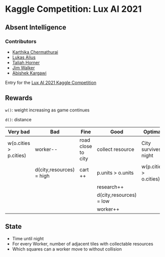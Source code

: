# Kaggle Competition: Lux AI 2021
## Absent Intelligence

### Contributors
- [Karthika Chermathurai]()
- [Lukas Alius]()
- [Taliah Horner](linkedin.com/in/taliahhorner)
- [Jim Walker](https://www.linkedin.com/in/thejimwalker)
- [Abishek Kargawi]()

Entry for the [Lux AI 2021 Kaggle Competition](https://www.kaggle.com/c/lux-ai-2021/)

## Rewards

`w()`: weight increasing as game continues

`d()`: distance

|Very bad                    | Bad  |Fine   |Good   |Optimal   |
|---|---|---|---|---|
|w(o.cities > p.cities)  | worker--                  |road close to city   |collect resource   |City survives night   |
|                        | d(city,resources) = high  | cart ++             |  p.units > o.units | w(p.cities > o.cities)   |
|                        |                           |                     |  research++   | |
|                        |                           |                     |  d(city,resources) = low   | |
|                        |                           |                     |  worker++   | |

## State

- Time until night
- For every Worker, number of adjacent tiles with collectable resources
- Which squares can a worker move to without collision
